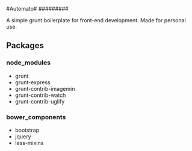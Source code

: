 #Automato#
#########

A simple grunt boilerplate for front-end development. Made for personal use.

## Packages ##

### node_modules ###
* grunt
* grunt-express
* grunt-contrib-imagemin
* grunt-contrib-watch
* grunt-contrib-uglify

### bower_components ###
* bootstrap
* jquery
* less-mixins

